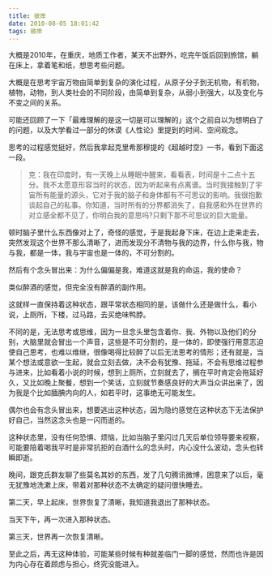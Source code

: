 ```yaml
---
title: 彼岸
date: 2010-08-05 18:01:42
tags: 彼岸
---
```


大概是2010年，在重庆，地质工作者，某天不出野外，吃完午饭后回到旅馆，躺在床上，拿着笔和纸，想思考些问题。

大概是在思考宇宙万物由简单到复杂的演化过程，从原子分子到无机物，有机物，植物，动物，到人类社会的不同阶段，由简单到复杂，从弱小到强大，以及变化与不变之间的关系。

可能还回顾了一下「最难理解的是这一切是可以理解的」这个之前自以为想明白了的问题，以及大学看过一部分的休谟《人性论》里提到的时间、空间观念。

思考的过程感觉挺好，然后我拿起克里希那穆提的《超越时空》一书，看到下面这一段。    
> 克：我在印度时，有一天晚上从睡眠中醒来，看看表，时间是十二点十五分。我不太愿意形容当时的状态，因为听起来有点离谱。当时我接触到了宇宙所有能量的源头，它对于我的脑子和身体都有不可思议的影响。我很抱歉谈起自己的私事。你知道，当时所有的分界都消失了，自我感和外在世界的对立感全都不见了，你明白我的意思吗?只剩下那不可思议的巨大能量。

顿时脑子里什么东西像对上了，奇怪的感觉，于是我起身下床，在边上走来走去，突然发现这个世界不那么清晰了，进而发现分不清物与我的边界，什么你与我，物与我，都是一体，我与宇宙也是一体的，不可分割的。

然后有个念头冒出来：为什么偏偏是我，难道这就是我的命运，我的使命？

类似醉酒的感觉，但完全没有醉酒的副作用。

这就样一直保持着这种状态，跟平常状态相同的是，该做什么还是做什么，看小说，上厕所，下楼，过马路，去买绝味鸭脖。

不同的是，无法思考或思维，因为一旦念头里包含着你、我、外物以及他们的分别，大脑里就会冒出一个声音，这些是不可分割的，是一体的，即使强行用意志迫使自己思考，也难以维继，很像喝得比较醉了以后无法思考的情形；还有就是，当某个想法或意欲一生起，就会立刻去做，决不会有犹豫、拖延，不会有思维过程参与进来，比如看着小说的时候，想到上厕所，立刻就去了，搁在平时肯定会拖延好久，又比如晚上聚餐，想到一个笑话，立刻就节奏感良好的大声当众讲出来了，因为我是个比如腼腆内向的人，如若平时，这事绝无可能发生。

偶尔也会有念头冒出来，想要逃出这种状态，因为隐约感觉在这种状态下无法保护好自己，当然这念头也是一闪而逝的。

这种状态里，没有任何恐惧、烦恼，比如当脑子里闪过几天后单位领导要来视察，可能要陪着喝我平时是非常抗拒的白酒什么的念头时，内心没什么波动，念头也转瞬即逝。

晚间，跟克氏群友聊了些莫名其妙的东西，发了几句腾讯微博，困意来了以后，毫无犹豫地洗漱上床，带着对那种状态不太确定的疑问很快睡去。

第二天，早上起床，世界恢复了清晰，我知道我退出了那种状态。

当天下午，再一次进入那种状态。

第三天，世界再一次恢复清晰。

至此之后，再无这种体验，可能某些时候有种就差临门一脚的感觉，然而也许是因为内心存在着顾虑与担心，终究没能进入。